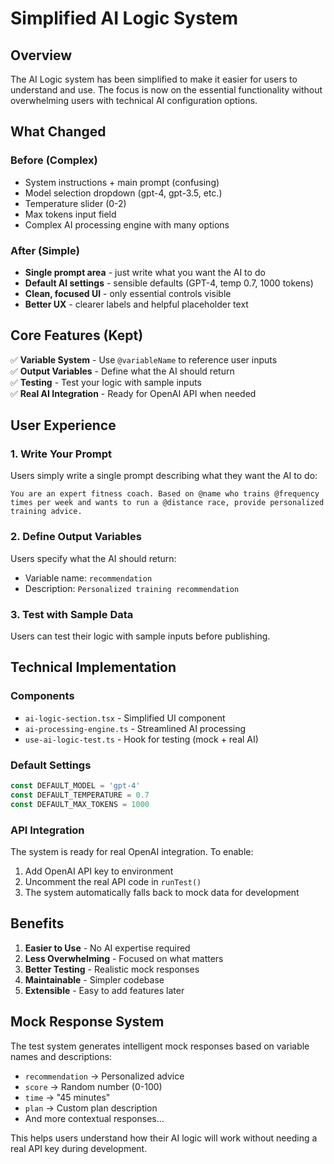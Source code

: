 # Simplified AI Logic System

## Overview

The AI Logic system has been simplified to make it easier for users to understand and use. The focus is now on the essential functionality without overwhelming users with technical AI configuration options.

## What Changed

### Before (Complex)
- System instructions + main prompt (confusing)
- Model selection dropdown (gpt-4, gpt-3.5, etc.)
- Temperature slider (0-2)
- Max tokens input field
- Complex AI processing engine with many options

### After (Simple)
- **Single prompt area** - just write what you want the AI to do
- **Default AI settings** - sensible defaults (GPT-4, temp 0.7, 1000 tokens)
- **Clean, focused UI** - only essential controls visible
- **Better UX** - clearer labels and helpful placeholder text

## Core Features (Kept)

✅ **Variable System** - Use `@variableName` to reference user inputs  
✅ **Output Variables** - Define what the AI should return  
✅ **Testing** - Test your logic with sample inputs  
✅ **Real AI Integration** - Ready for OpenAI API when needed  

## User Experience

### 1. Write Your Prompt
Users simply write a single prompt describing what they want the AI to do:

```
You are an expert fitness coach. Based on @name who trains @frequency times per week and wants to run a @distance race, provide personalized training advice.
```

### 2. Define Output Variables
Users specify what the AI should return:
- Variable name: `recommendation`
- Description: `Personalized training recommendation`

### 3. Test with Sample Data
Users can test their logic with sample inputs before publishing.

## Technical Implementation

### Components
- `ai-logic-section.tsx` - Simplified UI component
- `ai-processing-engine.ts` - Streamlined AI processing
- `use-ai-logic-test.ts` - Hook for testing (mock + real AI)

### Default Settings
```typescript
const DEFAULT_MODEL = 'gpt-4'
const DEFAULT_TEMPERATURE = 0.7
const DEFAULT_MAX_TOKENS = 1000
```

### API Integration
The system is ready for real OpenAI integration. To enable:

1. Add OpenAI API key to environment
2. Uncomment the real API code in `runTest()`
3. The system automatically falls back to mock data for development

## Benefits

1. **Easier to Use** - No AI expertise required
2. **Less Overwhelming** - Focused on what matters
3. **Better Testing** - Realistic mock responses
4. **Maintainable** - Simpler codebase
5. **Extensible** - Easy to add features later

## Mock Response System

The test system generates intelligent mock responses based on variable names and descriptions:

- `recommendation` → Personalized advice
- `score` → Random number (0-100)  
- `time` → "45 minutes"
- `plan` → Custom plan description
- And more contextual responses...

This helps users understand how their AI logic will work without needing a real API key during development. 